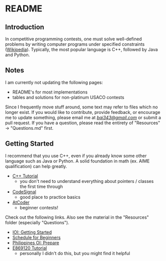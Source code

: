 # README

## Introduction

In competitive programming contests, one must solve well-defined problems by writing computer programs under specified constraints ([Wikipedia](https://en.wikipedia.org/wiki/Competitive_programming)). Typically, the most popular language is C++, followed by Java and Python.

## Notes

I am currently not updating the following pages:

 * README's for most implementations
 * tables and solutions for non-platinum USACO contests

Since I frequently move stuff around, some text may refer to files which no longer exist. If you would like to contribute, provide feedback, or encourage me to update something, please email me at *bqi343@gmail.com* or submit a pull request. If you have a question, please read the entirety of "Resources" -> "Questions.md" first.

## Getting Started

I recommend that you use C++, even if you already know some other language such as Java or Python. A solid foundation in math (ex. AIME qualification) can help greatly.

  * [C++ Tutorial](https://www.google.com/url?q=http%3A%2F%2Fwww.cplusplus.com%2Fdoc%2Ftutorial%2F&sa=D)
    * you don't need to understand everything about pointers / classes the first time through
  * [CodeSignal](https://codesignal.com/)
    * good place to practice basics
  * [AtCoder](http://atcoder.jp/)
    * beginner contests!

Check out the following links. Also see the material in the "Resources" folder (especially "Questions").

  * [IOI: Getting Started](https://ioinformatics.org/page/getting-started/14)
  * [Schedule for Beginners](https://www.quora.com/What-is-a-good-schedule-to-follow-for-becoming-better-at-competitive-programming-for-beginners)
  * [Philippines OI: Prepare](https://noi.ph/prepare/)
  * [E869120 Tutorial](http://codeforces.com/blog/entry/53341)
    * personally I didn't do this, but you might find it helpful
